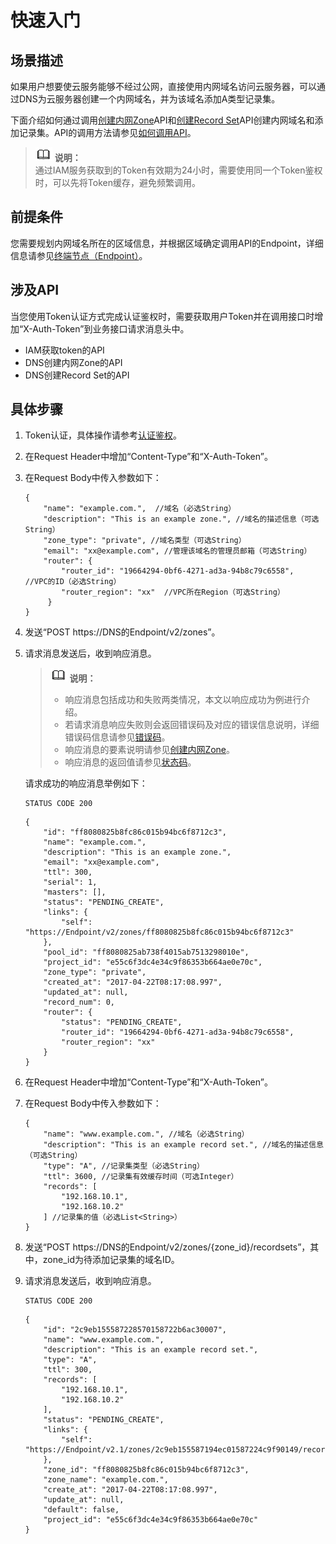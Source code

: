 # 快速入门<a name="dns_api_40000"></a>

## 场景描述<a name="section10781336"></a>

如果用户想要使云服务能够不经过公网，直接使用内网域名访问云服务器，可以通过DNS为云服务器创建一个内网域名，并为该域名添加A类型记录集。

下面介绍如何通过调用[创建内网Zone](创建内网Zone.md)API和[创建Record Set](创建Record-Set.md)API创建内网域名和添加记录集。API的调用方法请参见[如何调用API](如何调用API.md)。

>![](public_sys-resources/icon-note.gif) **说明：**   
>通过IAM服务获取到的Token有效期为24小时，需要使用同一个Token鉴权时，可以先将Token缓存，避免频繁调用。  

## 前提条件<a name="section55791211124014"></a>

您需要规划内网域名所在的区域信息，并根据区域确定调用API的Endpoint，详细信息请参见[终端节点（Endpoint）](终端节点（Endpoint）.md)。

## 涉及API<a name="section872994"></a>

当您使用Token认证方式完成认证鉴权时，需要获取用户Token并在调用接口时增加“X-Auth-Token”到业务接口请求消息头中。

-   IAM获取token的API
-   DNS创建内网Zone的API
-   DNS创建Record Set的API

## 具体步骤<a name="section8131183711513"></a>

1.  Token认证，具体操作请参考[认证鉴权](认证鉴权.md)。
2.  在Request Header中增加“Content-Type”和“X-Auth-Token”。
3.  在Request Body中传入参数如下：

    ```
    {
        "name": "example.com.",  //域名（必选String）
        "description": "This is an example zone.", //域名的描述信息（可选String）
        "zone_type": "private", //域名类型（可选String）
        "email": "xx@example.com", //管理该域名的管理员邮箱（可选String）
        "router": {
            "router_id": "19664294-0bf6-4271-ad3a-94b8c79c6558",   //VPC的ID（必选String）
            "router_region": "xx"  //VPC所在Region（可选String）
         }
    }
    ```

4.  发送“POST  https://DNS的Endpoint/v2/zones”。
5.  请求消息发送后，收到响应消息。

    >![](public_sys-resources/icon-note.gif) **说明：**   
    >-   响应消息包括成功和失败两类情况，本文以响应成功为例进行介绍。  
    >-   若请求消息响应失败则会返回错误码及对应的错误信息说明，详细错误码信息请参见[错误码](错误码.md)。  
    >-   响应消息的要素说明请参见[创建内网Zone](创建内网Zone.md)。  
    >-   响应消息的返回值请参见[状态码](状态码.md)。  

    请求成功的响应消息举例如下：

    ```
    STATUS CODE 200
    ```

    ```
    {
        "id": "ff8080825b8fc86c015b94bc6f8712c3",
        "name": "example.com.",
        "description": "This is an example zone.",
        "email": "xx@example.com",
        "ttl": 300,
        "serial": 1,
        "masters": [],
        "status": "PENDING_CREATE",
        "links": {
            "self": "https://Endpoint/v2/zones/ff8080825b8fc86c015b94bc6f8712c3"
        },
        "pool_id": "ff8080825ab738f4015ab7513298010e",
        "project_id": "e55c6f3dc4e34c9f86353b664ae0e70c",
        "zone_type": "private",
        "created_at": "2017-04-22T08:17:08.997",
        "updated_at": null,
        "record_num": 0,
        "router": {
            "status": "PENDING_CREATE",
            "router_id": "19664294-0bf6-4271-ad3a-94b8c79c6558",
            "router_region": "xx"
        }
    }
    ```

6.  在Request Header中增加“Content-Type”和“X-Auth-Token”。
7.  在Request Body中传入参数如下：

    ```
    {
        "name": "www.example.com.", //域名（必选String）
        "description": "This is an example record set.", //域名的描述信息（可选String）
        "type": "A", //记录集类型（必选String）
        "ttl": 3600, //记录集有效缓存时间（可选Integer）
        "records": [ 
            "192.168.10.1", 
            "192.168.10.2"
        ] //记录集的值（必选List<String>）
    }
    ```

8.  发送“POST  https://DNS的Endpoint/v2/zones/\{zone\_id\}/recordsets”，其中，zone\_id为待添加记录集的域名ID。
9.  请求消息发送后，收到响应消息。

    ```
    STATUS CODE 200
    ```

    ```
    {
        "id": "2c9eb155587228570158722b6ac30007",
        "name": "www.example.com.",
        "description": "This is an example record set.",
        "type": "A",
        "ttl": 300,
        "records": [
            "192.168.10.1",
            "192.168.10.2"
        ],
        "status": "PENDING_CREATE",
        "links": {
            "self": "https://Endpoint/v2.1/zones/2c9eb155587194ec01587224c9f90149/recordsets/2c9eb155587228570158722b6ac30007"
        },
        "zone_id": "ff8080825b8fc86c015b94bc6f8712c3",
        "zone_name": "example.com.",
        "create_at": "2017-04-22T08:17:08.997",
        "update_at": null,
        "default": false,
        "project_id": "e55c6f3dc4e34c9f86353b664ae0e70c"
    }
    ```


